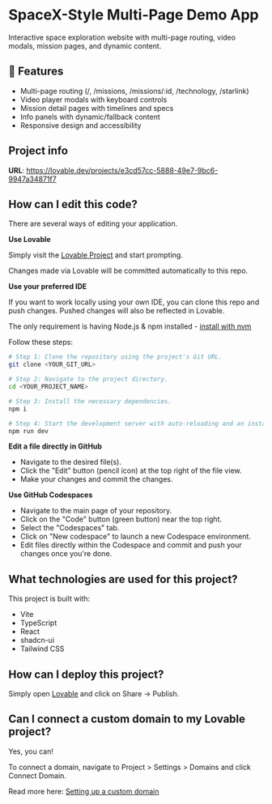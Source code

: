 # SpaceX-Style Multi-Page Demo App

Interactive space exploration website with multi-page routing, video modals, mission pages, and dynamic content.

## 🚀 Features
- Multi-page routing (/, /missions, /missions/:id, /technology, /starlink)
- Video player modals with keyboard controls
- Mission detail pages with timelines and specs
- Info panels with dynamic/fallback content
- Responsive design and accessibility

## Project info

**URL**: https://lovable.dev/projects/e3cd57cc-5888-49e7-9bc6-9947a34871f7

## How can I edit this code?

There are several ways of editing your application.

**Use Lovable**

Simply visit the [Lovable Project](https://lovable.dev/projects/e3cd57cc-5888-49e7-9bc6-9947a34871f7) and start prompting.

Changes made via Lovable will be committed automatically to this repo.

**Use your preferred IDE**

If you want to work locally using your own IDE, you can clone this repo and push changes. Pushed changes will also be reflected in Lovable.

The only requirement is having Node.js & npm installed - [install with nvm](https://github.com/nvm-sh/nvm#installing-and-updating)

Follow these steps:

```sh
# Step 1: Clone the repository using the project's Git URL.
git clone <YOUR_GIT_URL>

# Step 2: Navigate to the project directory.
cd <YOUR_PROJECT_NAME>

# Step 3: Install the necessary dependencies.
npm i

# Step 4: Start the development server with auto-reloading and an instant preview.
npm run dev
```

**Edit a file directly in GitHub**

- Navigate to the desired file(s).
- Click the "Edit" button (pencil icon) at the top right of the file view.
- Make your changes and commit the changes.

**Use GitHub Codespaces**

- Navigate to the main page of your repository.
- Click on the "Code" button (green button) near the top right.
- Select the "Codespaces" tab.
- Click on "New codespace" to launch a new Codespace environment.
- Edit files directly within the Codespace and commit and push your changes once you're done.

## What technologies are used for this project?

This project is built with:

- Vite
- TypeScript
- React
- shadcn-ui
- Tailwind CSS

## How can I deploy this project?

Simply open [Lovable](https://lovable.dev/projects/e3cd57cc-5888-49e7-9bc6-9947a34871f7) and click on Share -> Publish.

## Can I connect a custom domain to my Lovable project?

Yes, you can!

To connect a domain, navigate to Project > Settings > Domains and click Connect Domain.

Read more here: [Setting up a custom domain](https://docs.lovable.dev/features/custom-domain#custom-domain)
